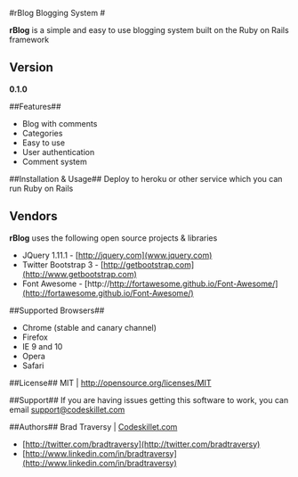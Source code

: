 #rBlog Blogging System #

**rBlog** is a simple and easy to use blogging system built on the Ruby on Rails framework


## Version ##
**0.1.0**


##Features##

* Blog with comments
* Categories
* Easy to use
* User authentication
* Comment system

##Installation & Usage##
Deploy to heroku or other service which you can run Ruby on Rails

## Vendors ##
**rBlog** uses the following open source projects & libraries

* JQuery 1.11.1 - [http://jquery.com](www.jquery.com)
* Twitter Bootstrap 3 - [http://getbootstrap.com](http://www.getbootstrap.com)
* Font Awesome - [http://http://fortawesome.github.io/Font-Awesome/](http://fortawesome.github.io/Font-Awesome/)

##Supported Browsers##
* Chrome (stable and canary channel)
* Firefox
* IE 9 and 10
* Opera
* Safari

##License##
MIT | http://opensource.org/licenses/MIT

##Support##
If you are having issues getting this software to work, you can email support@codeskillet.com

##Authors##
Brad Traversy | [Codeskillet.com](http://www.codeskillet.com)

* [http://twitter.com/bradtraversy](http://twitter.com/bradtraversy)
* [http://www.linkedin.com/in/bradtraversy](http://www.linkedin.com/in/bradtraversy)